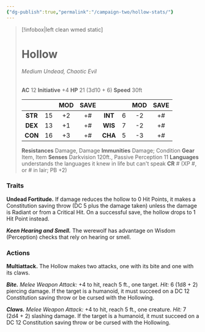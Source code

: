 ```yaml
---
{"dg-publish":true,"permalink":"/campaign-two/hollow-stats/"}
---
```


> [!infobox|left clean wmed static]
> # Hollow
> *Medium Undead, Chaotic Evil*
> 
> | |
> | - |
> **AC** 12 **Initiative** +4
> **HP** 21 (3d10 + 6)
> **Speed** 30ft
> 
> | | | MOD | SAVE | | | MOD | SAVE |
> | :-: | :-: | :-: | :-: | :-: | :-: | :-: | :-: |
> | **STR** | 15 | +2 | +# | **INT** | 6 | -2 | +# | 
> | **DEX** | 13 | +1 | +# | **WIS** | 7 | -2 | +# |
> | **CON** | 16 | +3 | +# | **CHA** | 5 | -3 | +# |
> **Resistances** Damage, Damage
> **Immunities** Damage; Condition
> **Gear** Item, Item
> **Senses** Darkvision 120ft., Passive Perception 11
> **Languages** understands the languages it knew in life but can't speak
> **CR** # (XP #, or # in lair; PB +2)
>


### Traits
**Undead Fortitude.** If damage reduces the hollow to 0 Hit Points, it makes a Constitution saving throw (DC 5 plus the damage taken) unless the damage is Radiant or from a Critical Hit. On a successful save, the hollow drops to 1 Hit Point instead.

_**Keen Hearing and Smell.**_ The werewolf has advantage on Wisdom (Perception) checks that rely on hearing or smell.

### Actions
**Multiattack.** The Hollow makes two attacks, one with its bite and one with its claws.

_**Bite.** Melee Weapon Attack:_ +4 to hit, reach 5 ft., one target. _Hit:_ 6 (1d8 + 2) piercing damage. If the target is a humanoid, it must succeed on a DC 12 Constitution saving throw or be cursed with the Hollowing.

_**Claws.** Melee Weapon Attack:_ +4 to hit, reach 5 ft., one creature. _Hit:_ 7 (2d4 + 2) slashing damage. If the target is a humanoid, it must succeed on a DC 12 Constitution saving throw or be cursed with the Hollowing.